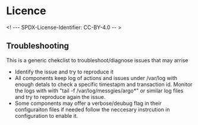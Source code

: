 # Licence

<! --- SPDX-License-Identifier: CC-BY-4.0  -- >

## Troubleshooting

This is a generic chekclist to troubleshoot/diagnose issues that may arrise 
- Identify the issue and try to reproduce it
- All components keep log of actions and issues under /var/log with enough detals to check a specific timestapm and transaction id.  Monitor the logs with with "tail -f /var/log/messgies/argo*" or similar log files and try to reproduce again the  issue.
- Some components may offer a verbose/deubug flag in their configuraiton files if needed follow the neccesary instrcution in configuration to enable it.
